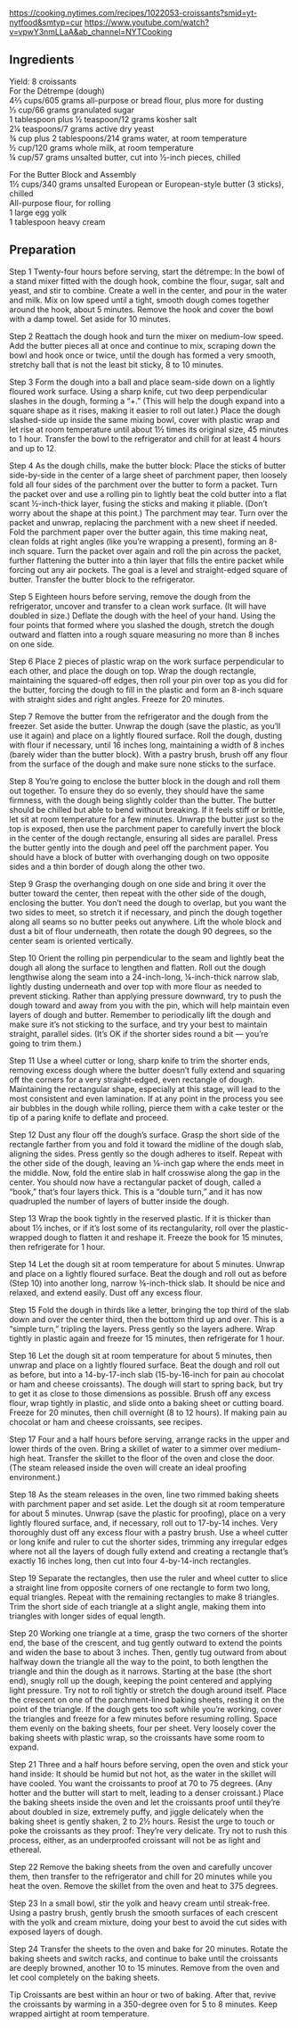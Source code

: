 https://cooking.nytimes.com/recipes/1022053-croissants?smid=yt-nytfood&smtyp=cur
https://www.youtube.com/watch?v=vpwY3nmLLaA&ab_channel=NYTCooking

## Ingredients
Yield: 8 croissants  
For the Détrempe (dough)  
4⅔ cups/605 grams all-purpose or bread flour, plus more for dusting  
⅓ cup/66 grams granulated sugar  
1 tablespoon plus ½ teaspoon/12 grams kosher salt  
2¼ teaspoons/7 grams active dry yeast  
¾ cup plus 2 tablespoons/214 grams water, at room temperature  
½ cup/120 grams whole milk, at room temperature  
¼ cup/57 grams unsalted butter, cut into ½-inch pieces, chilled  

For the Butter Block and Assembly  
1½ cups/340 grams unsalted European or European-style butter (3 sticks), chilled  
All-purpose flour, for rolling  
1 large egg yolk  
1 tablespoon heavy cream  

## Preparation

Step 1
Twenty-four hours before serving, start the détrempe: In the bowl of a stand mixer fitted with the dough hook, combine the flour, sugar, salt and yeast, 
and stir to combine. Create a well in the center, and pour in the water and milk. Mix on low speed until a tight, smooth dough comes together around the hook, 
about 5 minutes. 
Remove the hook and cover the bowl with a damp towel. Set aside for 10 minutes.

Step 2
Reattach the dough hook and turn the mixer on medium-low speed. Add the butter pieces all at once and continue to mix, scraping down the bowl and hook once or twice, 
until the dough has formed a very smooth, stretchy ball that is not the least bit sticky, 8 to 10 minutes.

Step 3
Form the dough into a ball and place seam-side down on a lightly floured work surface. Using a sharp knife, cut two deep perpendicular slashes in the dough, 
forming a “+.” (This will help the dough expand into a square shape as it rises, making it easier to roll out later.) 
Place the dough slashed-side up inside the same mixing bowl, cover with plastic wrap and let rise at room temperature until about 1½ times its original size, 
45 minutes to 1 hour. 
Transfer the bowl to the refrigerator and chill for at least 4 hours and up to 12.

Step 4
As the dough chills, make the butter block: Place the sticks of butter side-by-side in the center of a large sheet of parchment paper, 
then loosely fold all four sides of the parchment over the butter to form a packet. Turn the packet over and use a rolling pin to lightly beat the cold butter 
into a flat scant ½-inch-thick layer, fusing the sticks and making it pliable. (Don’t worry about the shape at this point.) The parchment may tear. 
Turn over the packet and unwrap, replacing the parchment with a new sheet if needed. Fold the parchment paper over the butter again, this time making neat, 
clean folds at right angles (like you’re wrapping a present), forming an 8-inch square. Turn the packet over again and roll the pin across the packet, 
further flattening the butter into a thin layer that fills the entire packet while forcing out any air pockets. 
The goal is a level and straight-edged square of butter. Transfer the butter block to the refrigerator.

Step 5
Eighteen hours before serving, remove the dough from the refrigerator, uncover and transfer to a clean work surface. (It will have doubled in size.) 
Deflate the dough with the heel of your hand. Using the four points that formed where you slashed the dough, stretch the dough outward and 
flatten into a rough square measuring no more than 8 inches on one side.

Step 6
Place 2 pieces of plastic wrap on the work surface perpendicular to each other, and place the dough on top. Wrap the dough rectangle, 
maintaining the squared-off edges, then roll your pin over top as you did for the butter, forcing the dough to fill in the plastic and form an 8-inch square 
with straight sides and right angles. Freeze for 20 minutes.

Step 7
Remove the butter from the refrigerator and the dough from the freezer. Set aside the butter. Unwrap the dough (save the plastic, as you’ll use it again) 
and place on a lightly floured surface. Roll the dough, dusting with flour if necessary, until 16 inches long, maintaining a width of 8 inches 
(barely wider than the butter block). With a pastry brush, brush off any flour from the surface of the dough and make sure none sticks to the surface.

Step 8
You’re going to enclose the butter block in the dough and roll them out together. To ensure they do so evenly, they should have the same firmness, 
with the dough being slightly colder than the butter. The butter should be chilled but able to bend without breaking. If it feels stiff or brittle, 
let sit at room temperature for a few minutes. Unwrap the butter just so the top is exposed, then use the parchment paper to carefully invert the block 
in the center of the dough rectangle, ensuring all sides are parallel. Press the butter gently into the dough and peel off the parchment paper. 
You should have a block of butter with overhanging dough on two opposite sides and a thin border of dough along the other two.

Step 9
Grasp the overhanging dough on one side and bring it over the butter toward the center, then repeat with the other side of the dough, enclosing the butter. 
You don’t need the dough to overlap, but you want the two sides to meet, so stretch it if necessary, and pinch the dough together along all seams 
so no butter peeks out anywhere. Lift the whole block and dust a bit of flour underneath, then rotate the dough 90 degrees, so the center seam is oriented vertically.

Step 10
Orient the rolling pin perpendicular to the seam and lightly beat the dough all along the surface to lengthen and flatten. Roll out the dough lengthwise 
along the seam into a 24-inch-long, ¼-inch-thick narrow slab, lightly dusting underneath and over top with more flour as needed to prevent sticking. 
Rather than applying pressure downward, try to push the dough toward and away from you with the pin, which will help maintain even layers of dough and butter. 
Remember to periodically lift the dough and make sure it’s not sticking to the surface, and try your best to maintain straight, parallel sides. 
(It’s OK if the shorter sides round a bit — you’re going to trim them.)

Step 11
Use a wheel cutter or long, sharp knife to trim the shorter ends, removing excess dough where the butter doesn’t fully extend and squaring off the corners 
for a very straight-edged, even rectangle of dough. Maintaining the rectangular shape, especially at this stage, will lead to the most consistent and even lamination. If at any point in the process you see air bubbles in the dough while rolling, pierce them with a cake tester or the tip of a paring knife to deflate and proceed.

Step 12
Dust any flour off the dough’s surface. Grasp the short side of the rectangle farther from you and fold it toward the midline of the dough slab, aligning the sides. 
Press gently so the dough adheres to itself. Repeat with the other side of the dough, leaving an ⅛-inch gap where the ends meet in the middle. Now, fold the entire slab in half crosswise along the gap in the center. You should now have a rectangular packet of dough, called a “book,” that’s four layers thick. This is a “double turn,” and it has now quadrupled the number of layers of butter inside the dough.

Step 13
Wrap the book tightly in the reserved plastic. If it is thicker than about 1½ inches, or if it’s lost some of its rectangularity, roll over the plastic-wrapped 
dough to flatten it and reshape it. Freeze the book for 15 minutes, then refrigerate for 1 hour.

Step 14
Let the dough sit at room temperature for about 5 minutes. Unwrap and place on a lightly floured surface. Beat the dough and roll out as before (Step 10) 
into another long, narrow ⅜-inch-thick slab. It should be nice and relaxed, and extend easily. Dust off any excess flour.

Step 15
Fold the dough in thirds like a letter, bringing the top third of the slab down and over the center third, then the bottom third up and over. 
This is a “simple turn,” tripling the layers. Press gently so the layers adhere. Wrap tightly in plastic again and freeze for 15 minutes, then refrigerate for 1 hour.

Step 16
Let the dough sit at room temperature for about 5 minutes, then unwrap and place on a lightly floured surface. Beat the dough and roll out as before, 
but into a 14-by-17-inch slab (15-by-16-inch for pain au chocolat or ham and cheese croissants). The dough will start to spring back, but try to get it 
as close to those dimensions as possible. Brush off any excess flour, wrap tightly in plastic, and slide onto a baking sheet or cutting board. Freeze for 20 minutes, 
then chill overnight (8 to 12 hours). If making pain au chocolat or ham and cheese croissants, see recipes.

Step 17
Four and a half hours before serving, arrange racks in the upper and lower thirds of the oven. Bring a skillet of water to a simmer over medium-high heat. 
Transfer the skillet to the floor of the oven and close the door. (The steam released inside the oven will create an ideal proofing environment.)

Step 18
As the steam releases in the oven, line two rimmed baking sheets with parchment paper and set aside. Let the dough sit at room temperature for about 5 minutes. 
Unwrap (save the plastic for proofing), place on a very lightly floured surface, and, if necessary, roll out to 17-by-14 inches. 
Very thoroughly dust off any excess flour with a pastry brush. Use a wheel cutter or long knife and ruler to cut the shorter sides, 
trimming any irregular edges where not all the layers of dough fully extend and creating a rectangle that’s exactly 16 inches long, 
then cut into four 4-by-14-inch rectangles.

Step 19
Separate the rectangles, then use the ruler and wheel cutter to slice a straight line from opposite corners of one rectangle to form two long, equal triangles. 
Repeat with the remaining rectangles to make 8 triangles. Trim the short side of each triangle at a slight angle, making them into triangles with longer sides 
of equal length.

Step 20
Working one triangle at a time, grasp the two corners of the shorter end, the base of the crescent, and tug gently outward to extend the points and widen 
the base to about 3 inches. Then, gently tug outward from about halfway down the triangle all the way to the point, to both lengthen the triangle and thin 
the dough as it narrows. Starting at the base (the short end), snugly roll up the dough, keeping the point centered and applying light pressure. 
Try not to roll tightly or stretch the dough around itself. Place the crescent on one of the parchment-lined baking sheets, resting it on the point of the triangle. 
If the dough gets too soft while you’re working, cover the triangles and freeze for a few minutes before resuming rolling. Space them evenly on the baking sheets, 
four per sheet. Very loosely cover the baking sheets with plastic wrap, so the croissants have some room to expand.

Step 21
Three and a half hours before serving, open the oven and stick your hand inside: It should be humid but not hot, as the water in the skillet will have cooled. 
You want the croissants to proof at 70 to 75 degrees. (Any hotter and the butter will start to melt, leading to a denser croissant.) 
Place the baking sheets inside the oven and let the croissants proof until they’re about doubled in size, extremely puffy, and jiggle delicately when the 
baking sheet is gently shaken, 2 to 2½ hours. Resist the urge to touch or poke the croissants as they proof: They’re very delicate. Try not to rush this process, 
either, as an underproofed croissant will not be as light and ethereal.

Step 22
Remove the baking sheets from the oven and carefully uncover them, then transfer to the refrigerator and chill for 20 minutes while you heat the oven. 
Remove the skillet from the oven and heat to 375 degrees.

Step 23
In a small bowl, stir the yolk and heavy cream until streak-free. Using a pastry brush, gently brush the smooth surfaces of each crescent with the yolk and 
cream mixture, doing your best to avoid the cut sides with exposed layers of dough.

Step 24
Transfer the sheets to the oven and bake for 20 minutes. Rotate the baking sheets and switch racks, and continue to bake until the croissants are deeply browned, 
another 10 to 15 minutes. Remove from the oven and let cool completely on the baking sheets.

Tip
Croissants are best within an hour or two of baking. After that, revive the croissants by warming in a 350-degree oven for 5 to 8 minutes.
Keep wrapped airtight at room temperature.
